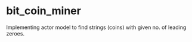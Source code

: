 # bit_coin_miner
Implementing actor model to find strings (coins) with given no. of leading zeroes.
